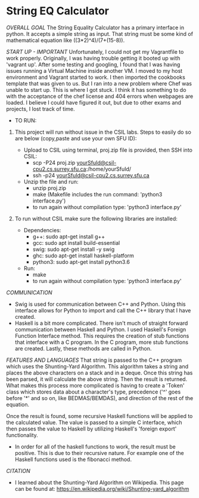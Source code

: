 # String EQ Calculator

*OVERALL GOAL*
The String Equality Calculator has a primary interface in python. It accepts a simple string as input. That string must be some kind of mathematical equation like ((3*2)^4)/(7+(15-8)). 


*START UP - IMPORTANT*
Unfortunately, I could not get my Vagrantfile to work properly. Originally, I was having trouble getting it booted up with 'vagrant up'. After some testing and googling, I found that I was having issues running a Virtual Machine inside another VM. I moved to my host environment and Vagrant started to work. I then imported the cookbooks template that was given to us. But I ran into a new problem where Chef was unable to start up. This is where I got stuck. I think it has something to do with the acceptance of the chef license and 404 errors when webpages are loaded. I believe I could have figured it out, but due to other exams and projects, I lost track of time.

- TO RUN: 
1. This project will run without issue in the CSIL labs. Steps to easily do so are below (copy,paste and use your own SFU ID):
    - Upload to CSIL using terminal, proj.zip file is provided, then SSH into CSIL:
        - scp -P24 proj.zip yourSfuId@csil-cpu2.cs.surrey.sfu.ca:/home/yourSfuId/
        - ssh -p24 yourSfuId@csil-cpu2.cs.surrey.sfu.ca
    - Unzip the file and run:
        - unzip proj.zip
        - make (Makefile includes the run command: 'python3 interface.py')
        - to run again without compilation type: 'python3 interface.py'

2. To run without CSIL make sure the following libraries are installed:
    - Dependencies:
        - g++: sudo apt-get install g++
        - gcc: sudo apt install build-essential
        - swig: sudo apt-get install -y swig
        - ghc: sudo apt-get install haskell-platform
        - python3: sudo apt-get install python3.6
    - Run:
        - make
        - to run again without compilation type: 'python3 interface.py'

*COMMUNICATION*
- Swig is used for communication between C++ and Python. Using this interface allows for Python to import and call the C++ library that I have created.
- Haskell is a bit more complicated. There isn't much of straight forward communication between Haskell and Python. I used Haskell's Foreign Function Interface method. This requires the creation of stub functions that interface with a C program. In the C program, more stub functions are created. Lastly, these methods are called in Python.


*FEATURES AND LANGUAGES*
That string is passed to the C++ program which uses the Shunting-Yard Algorithm. This algorithm takes a string and places the above characters on a stack and in a deque. Once this string has been parsed, it will calculate the above string. Then the result is returned. What makes this process more complicated is having to create a 'Token' class which stores data about a character's type, precedence ('^' goes before '*' and so on, like BEDMAS/BEMDAS), and direction of the rest of the equation.

Once the result is found, some recursive Haskell functions will be applied to the calculated value. The value is passed to a simple C interface, which then passes the value to Haskell by utilizing Haskell's 'foreign export' functionality.
- In order for all of the haskell functions to work, the result must be positive. This is due to their recursive nature. For example one of the Haskell functions used is the fibonacci method.

*CITATION*
- I learned about the Shunting-Yard Algorithm on Wikipedia. This page can be found at: https://en.wikipedia.org/wiki/Shunting-yard_algorithm

